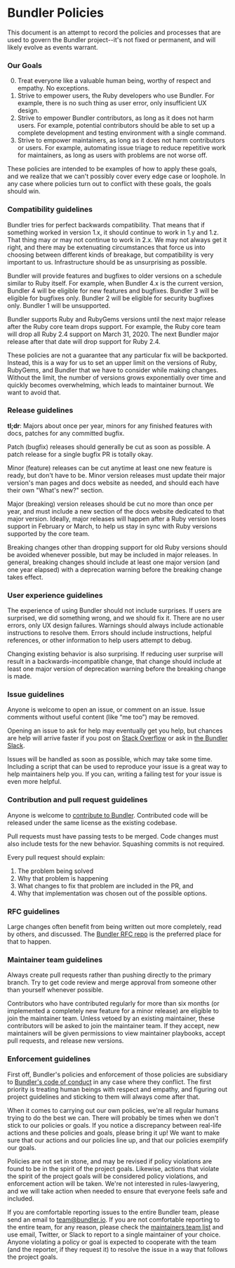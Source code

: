 # Bundler Policies

This document is an attempt to record the policies and processes that are used to govern the Bundler project--it's not fixed or permanent, and will likely evolve as events warrant.

### Our Goals

0. Treat everyone like a valuable human being, worthy of respect and empathy. No exceptions.
1. Strive to empower users, the Ruby developers who use Bundler. For example, there is no such thing as user error, only insufficient UX design.
2. Strive to empower Bundler contributors, as long as it does not harm users. For example, potential contributors should be able to set up a complete development and testing environment with a single command.
3. Strive to empower maintainers, as long as it does not harm contributors or users. For example, automating issue triage to reduce repetitive work for maintainers, as long as users with problems are not worse off.

These policies are intended to be examples of how to apply these goals, and we realize that we can't possibly cover every edge case or loophole. In any case where policies turn out to conflict with these goals, the goals should win.

### Compatibility guidelines

Bundler tries for perfect backwards compatibility. That means that if something worked in version 1.x, it should continue to work in 1.y and 1.z. That thing may or may not continue to work in 2.x. We may not always get it right, and there may be extenuating circumstances that force us into choosing between different kinds of breakage, but compatibility is very important to us. Infrastructure should be as unsurprising as possible.

Bundler will provide features and bugfixes to older versions on a schedule similar to Ruby itself. For example, when Bundler 4.x is the current version, Bundler 4 will be eligible for new features and bugfixes. Bundler 3 will be eligible for bugfixes only. Bundler 2 will be eligible for security bugfixes only. Bundler 1 will be unsupported.

Bundler supports Ruby and RubyGems versions until the next major release after the Ruby core team drops support. For example, the Ruby core team will drop all Ruby 2.4 support on March 31, 2020. The next Bundler major release after that date will drop support for Ruby 2.4.

These policies are not a guarantee that any particular fix will be backported. Instead, this is a way for us to set an upper limit on the versions of Ruby, RubyGems, and Bundler that we have to consider while making changes. Without the limit, the number of versions grows exponentially over time and quickly becomes overwhelming, which leads to maintainer burnout. We want to avoid that.

### Release guidelines

**tl;dr**: Majors about once per year, minors for any finished features with docs, patches for any committed bugfix.

Patch (bugfix) releases should generally be cut as soon as possible. A patch release for a single bugfix PR is totally okay.

Minor (feature) releases can be cut anytime at least one new feature is ready, but don't have to be. Minor version releases must update their major version's man pages and docs website as needed, and should each have their own "What's new?" section.

Major (breaking) version releases should be cut no more than once per year, and must include a new section of the docs website dedicated to that major version. Ideally, major releases will happen after a Ruby version loses support in February or March, to help us stay in sync with Ruby versions supported by the core team.

Breaking changes other than dropping support for old Ruby versions should be avoided whenever possible, but may be included in major releases. In general, breaking changes should include at least one major version (and one year elapsed) with a deprecation warning before the breaking change takes effect.

### User experience guidelines

The experience of using Bundler should not include surprises. If users are surprised, we did something wrong, and we should fix it. There are no user errors, only UX design failures. Warnings should always include actionable instructions to resolve them. Errors should include instructions, helpful references, or other information to help users attempt to debug.

Changing existing behavior is also surprising. If reducing user surprise will result in a backwards-incompatible change, that change should include at least one major version of deprecation warning before the breaking change is made.

### Issue guidelines

Anyone is welcome to open an issue, or comment on an issue. Issue comments without useful content (like “me too”) may be removed.

Opening an issue to ask for help may eventually get you help, but chances are help will arrive faster if you post on [Stack Overflow](https://stackoverflow.com) or ask in [the Bundler Slack](https://slack.bundler.io).

Issues will be handled as soon as possible, which may take some time. Including a script that can be used to reproduce your issue is a great way to help maintainers help you. If you can, writing a failing test for your issue is even more helpful.

### Contribution and pull request guidelines

Anyone is welcome to [contribute to Bundler](README.md). Contributed code will be released under the same license as the existing codebase.

Pull requests must have passing tests to be merged. Code changes must also include tests for the new behavior. Squashing commits is not required.

Every pull request should explain:

1. The problem being solved
2. Why that problem is happening
3. What changes to fix that problem are included in the PR, and
4. Why that implementation was chosen out of the possible options.

### RFC guidelines

Large changes often benefit from being written out more completely, read by others, and discussed. The [Bundler RFC repo](https://github.com/bundler/rfcs) is the preferred place for that to happen.

### Maintainer team guidelines

Always create pull requests rather than pushing directly to the primary branch. Try to get code review and merge approval from someone other than yourself whenever possible.

Contributors who have contributed regularly for more than six months (or implemented a completely new feature for a minor release) are eligible to join the maintainer team. Unless vetoed by an existing maintainer, these contributors will be asked to join the maintainer team. If they accept, new maintainers will be given permissions to view maintainer playbooks, accept pull requests, and release new versions.

### Enforcement guidelines

First off, Bundler's policies and enforcement of those policies are subsidiary to [Bundler's code of conduct](https://github.com/rubygems/bundler/blob/master/CODE_OF_CONDUCT.md) in any case where they conflict. The first priority is treating human beings with respect and empathy, and figuring out project guidelines and sticking to them will always come after that.

When it comes to carrying out our own policies, we're all regular humans trying to do the best we can. There will probably be times when we don't stick to our policies or goals. If you notice a discrepancy between real-life actions and these policies and goals, please bring it up! We want to make sure that our actions and our policies line up, and that our policies exemplify our goals.

Policies are not set in stone, and may be revised if policy violations are found to be in the spirit of the project goals. Likewise, actions that violate the spirit of the project goals will be considered policy violations, and enforcement action will be taken. We're not interested in rules-lawyering, and we will take action when needed to ensure that everyone feels safe and included.

If you are comfortable reporting issues to the entire Bundler team, please send an email to team@bundler.io. If you are not comfortable reporting to the entire team, for any reason, please check the [maintainers team list](https://bundler.io/team) and use email, Twitter, or Slack to report to a single maintainer of your choice. Anyone violating a policy or goal is expected to cooperate with the team (and the reporter, if they request it) to resolve the issue in a way that follows the project goals.
